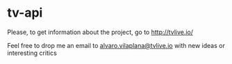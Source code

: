 tv-api
========

Please, to get information about the project, go to http://tvlive.io/ 

Feel free to drop me an email to alvaro.vilaplana@tvlive.io with new ideas or interesting critics
